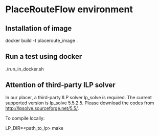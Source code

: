 # PlaceRouteFlow environment

## Installation of image 

docker build -t placeroute_image .

## Run a test using docker

./run_in_docker.sh

## Attention of third-party ILP solver
In our placer, a third-party ILP solver lp_solve is required. The current supported version is lp_solve 5.5.2.5.
Please download the codes from <http://lpsolve.sourceforge.net/5.5/>.

To compile locally:

   LP_DIR=<path_to_lp> make
